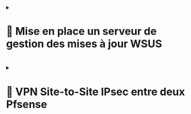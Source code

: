 <details>
<summary><h1>🎯 Mise en place un serveur de gestion des mises à jour WSUS<h1></summary>

![Capture d'écran 2025-01-22 150019](https://github.com/user-attachments/assets/9fce6d9c-9cbe-4ebe-a72e-ca04f4a03020)  
![Capture d'écran 2025-01-22 150032](https://github.com/user-attachments/assets/fde0d1a5-bbee-44c1-a340-6e1223b68fe6)  
![Capture d'écran 2025-01-22 150041](https://github.com/user-attachments/assets/d287e546-1e60-4fc9-9ca6-b0600efc90ac)  
![Capture d'écran 2025-01-22 150055](https://github.com/user-attachments/assets/10451b4f-e2dc-4cc5-9eab-8bd68ed46424)  
![Capture d'écran 2025-01-22 150111](https://github.com/user-attachments/assets/e94ddeec-c9b9-48ac-b2da-c4b9edbba468)  
![Capture d'écran 2025-01-22 150828](https://github.com/user-attachments/assets/313fbd01-fb1e-4cae-a1bc-b23c85001149)  
![Capture d'écran 2025-01-22 150853](https://github.com/user-attachments/assets/4862a6bf-71af-47bd-ad35-fb0c00912ee7)  
![Capture d'écran 2025-01-22 150901](https://github.com/user-attachments/assets/6045ca8f-bb81-4e82-920e-2ef7f0ee7025)  
![Capture d'écran 2025-01-22 151007](https://github.com/user-attachments/assets/8d260261-8f28-45b1-8462-c0cff5fcea42)  
![Capture d'écran 2025-01-22 151026](https://github.com/user-attachments/assets/394e20aa-8098-4c73-9f97-a39070fb34be)  
![Capture d'écran 2025-01-22 151052](https://github.com/user-attachments/assets/a1f44a20-f0ab-4ddb-804b-b13ad86a4ab6)  
![Capture d'écran 2025-01-22 151221](https://github.com/user-attachments/assets/cbad9fb7-af77-41dd-abc5-d9657482ba9c)  
**Cette étape est très longue, le serveur se synchronise**  
![Capture d'écran 2025-01-22 154151](https://github.com/user-attachments/assets/397d255c-3cdb-485a-86f3-3bf5f2380925)  

</details>

<details>
<summary><h1>🎯 VPN Site-to-Site IPsec entre deux Pfsense<h1></summary>  
  
### ▶️ Suite à un partenariat entre Billu et SpaceZede, il a été décidé d'un commun accord de créer un VPN site-to-site. Nous avons utilisé IPSEC (Internet Protocol Security) sur notre routeur firewall PfSense.  




  
</details>
